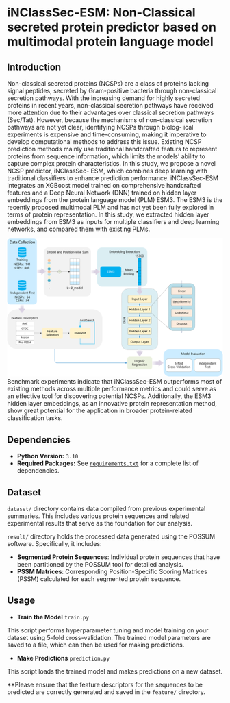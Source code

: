 # iNClassSec-ESM: Non-Classical secreted protein predictor based on multimodal protein language model
## Introduction
Non-classical secreted proteins (NCSPs) are a class of proteins lacking signal peptides, secreted
by Gram-positive bacteria through non-classical secretion pathways. With the increasing demand
for highly secreted proteins in recent years, non-classical secretion pathways have received more
attention due to their advantages over classical secretion pathways (Sec/Tat). However, because the
mechanisms of non-classical secretion pathways are not yet clear, identifying NCSPs through biolog-
ical experiments is expensive and time-consuming, making it imperative to develop computational
methods to address this issue. Existing NCSP prediction methods mainly use traditional handcrafted
featurs to represent proteins from sequence information, which limits the models’ ability to
capture complex protein characteristics. In this study, we propose a novel NCSP predictor, iNClassSec-
ESM, which combines deep learning with traditional classifiers to enhance prediction performance.
iNClassSec-ESM integrates an XGBoost model trained on comprehensive handcrafted features and a
Deep Neural Network (DNN) trained on hidden layer embeddings from the protein language model
(PLM) ESM3. The ESM3 is the recently proposed multimodal PLM and has not yet been fully
explored in terms of protein representation. In this study, we extracted hidden layer embeddings from
ESM3 as inputs for multiple classifiers and deep learning networks, and compared them with existing
PLMs. 
<div align=center><img  src ="https://github.com/AmamiyaHoshie/img-repo/blob/main/iNCS-ESM.png" alt="Framework of iNClassSec-ESM"></div>
Benchmark experiments indicate that iNClassSec-ESM outperforms most of existing methods
across multiple performance metrics and could serve as an effective tool for discovering potential
NCSPs. Additionally, the ESM3 hidden layer embeddings, as an innovative protein representation
method, show great potential for the application in broader protein-related classification tasks.

## Dependencies
- **Python Version:** `3.10`
- **Required Packages:** See [`requirements.txt`](./requirements.txt) for a complete list of dependencies.

## Dataset
`dataset/` directory contains data compiled from previous experimental summaries. This includes various protein sequences and related experimental results that serve as the foundation for our analysis.

`result/` directory holds the processed data generated using the POSSUM software. Specifically, it includes:

- **Segmented Protein Sequences**: Individual protein sequences that have been partitioned by the POSSUM tool for detailed analysis.
- **PSSM Matrices**: Corresponding Position-Specific Scoring Matrices (PSSM) calculated for each segmented protein sequence.

## Usage
- **Train the Model** `train.py`

This script performs hyperparameter tuning and model training on your dataset using 5-fold cross-validation. The trained model parameters are saved to a file, which can then be used for making predictions.

- **Make Predictions** `prediction.py`

This script loads the trained model and makes predictions on a new dataset.

**Please ensure that the feature descriptors for the sequences to be predicted are correctly generated and saved in the `feature/` directory.
